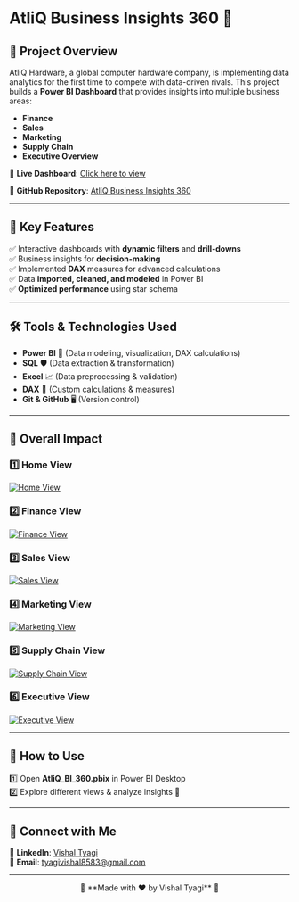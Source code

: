 # AtliQ Business Insights 360 🌊

## 🌟 Project Overview
AtliQ Hardware, a global computer hardware company, is implementing data analytics for the first time to compete with data-driven rivals. This project builds a **Power BI Dashboard** that provides insights into multiple business areas:

- **Finance**
- **Sales**
- **Marketing**
- **Supply Chain**
- **Executive Overview**

🚀 **Live Dashboard**: [Click here to view](https://app.powerbi.com/view?r=eyJrIjoiYTdkNGE1NWEtOTRiMy00OWRjLWIwNmMtOTc0ZTMwM2Y5OTYxIiwidCI6ImM2ZTU0OWIzLTVmNDUtNDAzMi1hYWU5LWQ0MjQ0ZGM1YjJjNCJ9)

🔗 **GitHub Repository**: [AtliQ Business Insights 360](https://github.com/VishalTyagi85/Atli-Q-Business-Insights-360)

---
## 📌 Key Features
✅ Interactive dashboards with **dynamic filters** and **drill-downs**  
✅ Business insights for **decision-making**  
✅ Implemented **DAX** measures for advanced calculations  
✅ Data **imported, cleaned, and modeled** in Power BI  
✅ **Optimized performance** using star schema  

---
## 🛠 Tools & Technologies Used
- **Power BI** 🚀 (Data modeling, visualization, DAX calculations)
- **SQL** 🛡 (Data extraction & transformation)
- **Excel** 📈 (Data preprocessing & validation)
- **DAX** 🫠 (Custom calculations & measures)
- **Git & GitHub** 🖥 (Version control)

---
## 📸 Overall Impact

### 1️⃣ Home View
[![Home View](https://i.postimg.cc/t4Nzhfr6/Screenshot-2025-03-24-134337.png)](https://postimg.cc/FY1cvPXF)

### 2️⃣ Finance View
[![Finance View](https://i.postimg.cc/G3XzfZrx/Screenshot-2025-03-24-134356.png)](https://postimg.cc/MXjyM3nn)

### 3️⃣ Sales View
[![Sales View](https://i.postimg.cc/KvVfGB1K/Screenshot-2025-03-24-134413.png)](https://postimg.cc/KRPBQKrF)

### 4️⃣ Marketing View
[![Marketing View](https://i.postimg.cc/g2ZDnjhg/Screenshot-2025-03-24-134433.png)](https://postimg.cc/VJzMhYDt)

### 5️⃣ Supply Chain View
[![Supply Chain View](https://i.postimg.cc/rmQGvr6w/Screenshot-2025-03-24-134448.png)](https://postimg.cc/k6RtSDX0)

### 6️⃣ Executive View
[![Executive View](https://i.postimg.cc/026GBjV9/Screenshot-2025-03-24-134503.png)](https://postimg.cc/ZCSy9bkQ)

---
## 🚀 How to Use
1️⃣ Open **AtliQ_BI_360.pbix** in Power BI Desktop  
2️⃣ Explore different views & analyze insights 🚀  

---
## 🤝 Connect with Me
🔗 **LinkedIn**: [Vishal Tyagi](https://www.linkedin.com/in/vishal-tyagi00)  
📧 **Email**: tyagivishal8583@gmail.com  

---
<div align="center">
🚀 **Made with ❤️ by Vishal Tyagi** 🚀
</div>
